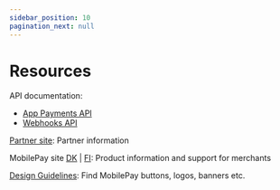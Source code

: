 ```yaml
---
sidebar_position: 10
pagination_next: null
---
```


# Resources

API documentation:

* [App Payments API](http://localhost:3000/api/app-payments)
* [Webhooks API](http://localhost:3000/api/wehooks)

[Partner site](https://www.mobilepaygroup.com/partner/app-payments): Partner information

MobilePay site [DK](https://www.mobilepay.dk/erhverv/apps-og-webshops/mobilepay-app-betalinger) | [FI](https://mobilepay.fi/yrityksille/sovellukset-ja-verkkokaupat/mobilepay-app-payments): Product information and support for merchants

[Design Guidelines](https://www.mobilepaygroup.com/design): Find MobilePay buttons, logos, banners etc.
